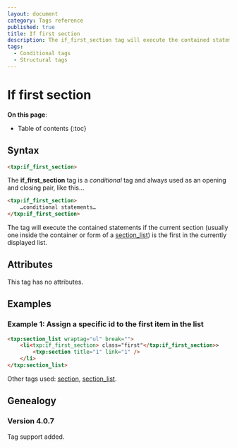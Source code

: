 ```yaml
---
layout: document
category: Tags reference
published: true
title: If first section
description: The if_first_section tag will execute the contained statements if the current section is the first in the list.
tags:
  - Conditional tags
  - Structural tags
---
```


# If first section

**On this page**:

* Table of contents
{:toc}

## Syntax

~~~ html
<txp:if_first_section>
~~~

The **if_first_section** tag is a *conditional* tag and always used as an opening and closing pair, like this…

~~~ html
<txp:if_first_section>
    …conditional statements…
</txp:if_first_section>
~~~

The tag will execute the contained statements if the current section (usually one inside the container or form of a [section_list](/tags/section_list)) is the first in the currently displayed list.

## Attributes

This tag has no attributes.

## Examples

### Example 1: Assign a specific id to the first item in the list

~~~ html
<txp:section_list wraptag="ul" break="">
    <li<txp:if_first_section> class="first"</txp:if_first_section>>
        <txp:section title="1" link="1" />
    </li>
</txp:section_list>
~~~

Other tags used: [section](/tags/section), [section_list](/tags/section_list).

## Genealogy

### Version 4.0.7

Tag support added.
